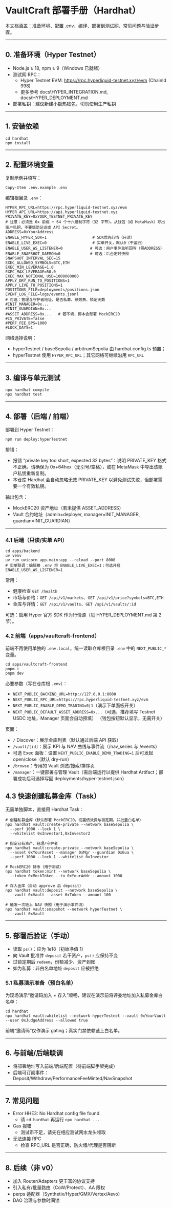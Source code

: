 # VaultCraft 部署手册（Hardhat）

本文档涵盖：准备环境、配置 .env、编译、部署到测试网、常见问题与验证步骤。

---

## 0. 准备环境（Hyper Testnet）

- Node.js ≥ 18, npm ≥ 9（Windows 已就绪）
- 测试网 RPC：
  - Hyper Testnet EVM: https://rpc.hyperliquid-testnet.xyz/evm (ChainId 998)
  - 更多参考 docs\HYPER_INTEGRATION.md, docs\HYPER_DEPLOYMENT.md
- 部署私钥：建议新建小额热钱包，切勿使用生产私钥

---

## 1. 安装依赖

```
cd hardhat
npm install
```

---

## 2. 配置环境变量

复制示例并填写：

```
Copy-Item .env.example .env
```

编辑根目录 `.env`：

```
HYPER_RPC_URL=https://rpc.hyperliquid-testnet.xyz/evm
HYPER_API_URL=https://api.hyperliquid-testnet.xyz
PRIVATE_KEY=0xYOUR_TESTNET_PRIVATE_KEY
# 注意：必须是 0x 前缀 + 64 个十六进制字符（32 字节）。从钱包（如 MetaMask）导出账户私钥，不要填助记词或 API Secret。
ADDRESS=0xYourAddress
ENABLE_HYPER_SDK=1                    # SDK优先行情（只读）
ENABLE_LIVE_EXEC=0                    # 实单开关，默认0（干运行）
ENABLE_USER_WS_LISTENER=0            # 可选：用户事件监听回写（需ADDRESS）
ENABLE_SNAPSHOT_DAEMON=0             # 可选：后台定时快照
SNAPSHOT_INTERVAL_SEC=15
EXEC_ALLOWED_SYMBOLS=BTC,ETH
EXEC_MIN_LEVERAGE=1.0
EXEC_MAX_LEVERAGE=50.0
EXEC_MAX_NOTIONAL_USD=1000000000
APPLY_DRY_RUN_TO_POSITIONS=1
APPLY_LIVE_TO_POSITIONS=1
POSITIONS_FILE=deployments/positions.json
EVENT_LOG_FILE=logs/events.jsonl
# 可选：管理与守护者地址、是否私募、绩效费、锁定天数
#INIT_MANAGER=0x...
#INIT_GUARDIAN=0x...
#ASSET_ADDRESS=0x...   # 若不填，脚本会部署 MockERC20
#IS_PRIVATE=false
#PERF_FEE_BPS=1000
#LOCK_DAYS=1
```

网络选择说明：
- hyperTestnet / baseSepolia / arbitrumSepolia 由 hardhat.config.ts 预置；
- hyperTestnet 使用 `HYPER_RPC_URL`；其它网络可继续沿用 `RPC_URL`

---

## 3. 编译与单元测试

```
npx hardhat compile
npx hardhat test
```

---

## 4. 部署（后端 / 前端）

部署到 Hyper Testnet：
```
npm run deploy:hyperTestnet
```

排错：
- 报错 “private key too short, expected 32 bytes”：说明 PRIVATE_KEY 格式不正确。请确保为 0x+64hex（无引号/空格），或在 MetaMask 中导出该账户私钥重新复制。
- 本仓库 Hardhat 会自动忽略无效 PRIVATE_KEY 以避免测试失败，但部署需要一个有效私钥。

<!-- Base Sepolia：
```
npm run deploy:baseSepolia
```
Arbitrum Sepolia：
```
npm run deploy:arbitrumSepolia
``` -->

输出包含：


- MockERC20 资产地址（若未提供 ASSET_ADDRESS）
- Vault 合约地址（admin=deployer, manager=INIT_MANAGER, guardian=INIT_GUARDIAN）

---

### 4.1 后端（只读/实单 API）

```
cd apps/backend
uv venv
uv run uvicorn app.main:app --reload --port 8000
# 实单联调：编辑根 .env 将 ENABLE_LIVE_EXEC=1；可选开启 ENABLE_USER_WS_LISTENER=1
```

常用：
- 健康检查 `GET /health`
- 市场与价格：`GET /api/v1/markets`、`GET /api/v1/price?symbols=BTC,ETH`
- 金库与详情：`GET /api/v1/vaults`、`GET /api/v1/vaults/:id`

可选：启用 Hyper 官方 SDK 作为行情源（见 HYPER_DEPLOYMENT.md 第 2 节）。

### 4.2 前端（apps/vaultcraft-frontend）

前端不再使用单独的 `.env.local`，统一读取仓库根目录 `.env` 中的 `NEXT_PUBLIC_*` 变量。

```
cd apps/vaultcraft-frontend
pnpm i
pnpm dev
```

必要参数（写在仓库根 `.env`）：
- `NEXT_PUBLIC_BACKEND_URL=http://127.0.0.1:8000`
- `NEXT_PUBLIC_RPC_URL=https://rpc.hyperliquid-testnet.xyz/evm`
- `NEXT_PUBLIC_ENABLE_DEMO_TRADING=0|1`（演示下单面板开关）
 - `NEXT_PUBLIC_DEFAULT_ASSET_ADDRESS=0x...`（可选，推荐填写 Testnet USDC 地址，Manager 页面会自动预填）
  （钱包按钮默认显示，无需开关）

页面：
- `/` Discover：展示金库列表（默认通过后端 API 获取）
- `/vault/[id]`：展示 KPI 与 NAV 曲线与事件流（/nav_series 与 /events）
- 可选 Exec 面板：设置 `NEXT_PUBLIC_ENABLE_DEMO_TRADING=1` 后可发起 open/close（默认 dry-run）
 - `/browse`：专用的 Vault 浏览/搜索/排序页
 - `/manager`：一键部署与管理 Vault（需后端运行以提供 Hardhat Artifact；部署成功后可选择写回 deployments/hyper-testnet.json）

## 4.3 快速创建私募金库（Task）

无需单独脚本，直接用 Hardhat Task：

```
# 创建私募金库（默认部署 MockERC20，设置绩效费与锁定期，并批量白名单）
npx hardhat vault:create-private --network baseSepolia \
  --perf 1000 --lock 1 \
  --whitelist 0xInvestor1,0xInvestor2

# 指定已有资产、经理/守护者
npx hardhat vault:create-private --network baseSepolia \
  --asset 0xYourAsset --manager 0xMgr --guardian 0xGua \
  --perf 1000 --lock 1 --whitelist 0xInvestor

# MockERC20 铸币（用于测试）
npx hardhat token:mint --network baseSepolia \
  --token 0xMockToken --to 0xYourAddr --amount 1000

# 存入金库（自动 approve 后 deposit）
npx hardhat vault:deposit --network baseSepolia \
  --vault 0xVault --asset 0xToken --amount 100

# 触发一次链上 NAV 快照（用于演示事件流）
npx hardhat vault:snapshot --network hyperTestnet \
  --vault 0xVault
```

---

## 5. 部署后验证（手动）

- 读取 `ps()`：应为 1e18（初始净值 1）
- 向 Vault 批准并 `deposit` 若干资产，`ps()` 应保持不变
- 过锁定期后 `redeem`，份额减少、资产到账
- 如为私募：非白名单地址 `deposit` 应被拒绝

### 5.1 私募演示准备（预白名单）
为现场演示“邀请码加入 + 存入”顺畅，建议在演示前将评委地址加入私募金库白名单：
```
cd hardhat
npx hardhat vault:whitelist --network hyperTestnet --vault 0xYourVault --user 0xJudgeAddress --allowed true
```
前端“邀请码”仅作演示 gating；真实门禁依赖链上白名单。

---

## 6. 与前端/后端联调

- 将部署地址写入前端/后端配置（待前端脚手架完成）
- 后端可订阅事件：Deposit/Withdraw/PerformanceFeeMinted/NavSnapshot

---

## 7. 常见问题

- Error HHE3: No Hardhat config file found
  - 请 `cd hardhat` 再运行 `npx hardhat ...`
- Gas 报错
  - 测试币不足，请先在相应测试网水龙头领取
- 无法连接 RPC
  - 检查 RPC_URL 是否正确，防火墙/代理是否阻断

---

## 8. 后续（非 v0）

- 加入 Router/Adapters 更丰富的协议支持
- 引入私有/批量路由（CoW/Protect）、AA 限权
- perps 适配器（Synthetix/Hyper/GMX/Vertex/Aevo）
- DAO 治理与参数时间锁
